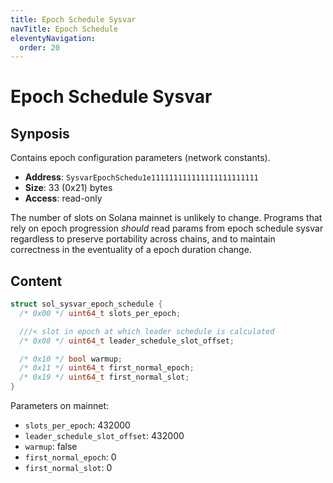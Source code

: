 ```yaml
---
title: Epoch Schedule Sysvar
navTitle: Epoch Schedule
eleventyNavigation:
  order: 20
---
```


Epoch Schedule Sysvar
=====================

Synposis
--------

Contains epoch configuration parameters (network constants).

- **Address**: `SysvarEpochSchedu1e111111111111111111111111`
- **Size**: 33 (0x21) bytes
- **Access**: read-only

The number of slots on Solana mainnet is unlikely to change.
Programs that rely on epoch progression _should_ read params from epoch schedule sysvar 
regardless to preserve portability across chains,
and to maintain correctness in the eventuality of a epoch duration change.

Content
------

```c
struct sol_sysvar_epoch_schedule {
  /* 0x00 */ uint64_t slots_per_epoch;

  ///< slot in epoch at which leader schedule is calculated
  /* 0x08 */ uint64_t leader_schedule_slot_offset;

  /* 0x10 */ bool warmup;
  /* 0x11 */ uint64_t first_normal_epoch;
  /* 0x19 */ uint64_t first_normal_slot;
}
```

Parameters on mainnet:
- `slots_per_epoch`: 432000
- `leader_schedule_slot_offset`: 432000
- `warmup`: false
- `first_normal_epoch`: 0
- `first_normal_slot`: 0
